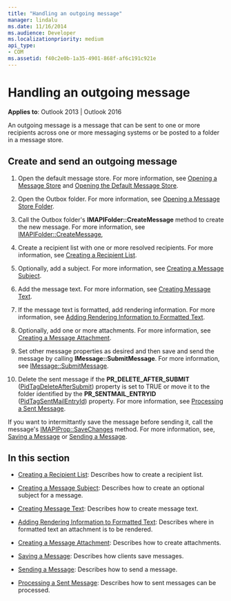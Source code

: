 ```yaml
---
title: "Handling an outgoing message"
manager: lindalu
ms.date: 11/16/2014
ms.audience: Developer
ms.localizationpriority: medium
api_type:
- COM
ms.assetid: f40c2e0b-1a35-4901-868f-af6c191c921e
---
```


# Handling an outgoing message

**Applies to**: Outlook 2013 | Outlook 2016 
  
An outgoing message is a message that can be sent to one or more recipients across one or more messaging systems or be posted to a folder in a message store.
  
## Create and send an outgoing message
  
1. Open the default message store. For more information, see [Opening a Message Store](opening-a-message-store.md) and [Opening the Default Message Store](opening-the-default-message-store.md).
    
2. Open the Outbox folder. For more information, see [Opening a Message Store Folder](opening-a-message-store-folder.md).
    
3. Call the Outbox folder's **IMAPIFolder::CreateMessage** method to create the new message. For more information, see [IMAPIFolder::CreateMessage](imapifolder-createmessage.md),
    
4. Create a recipient list with one or more resolved recipients. For more information, see [Creating a Recipient List](creating-a-recipient-list.md).
    
5. Optionally, add a subject. For more information, see [Creating a Message Subject](creating-a-message-subject.md).
    
6. Add the message text. For more information, see [Creating Message Text](creating-message-text.md).
    
7. If the message text is formatted, add rendering information. For more information, see [Adding Rendering Information to Formatted Text](adding-rendering-information-to-formatted-text.md).
    
8. Optionally, add one or more attachments. For more information, see [Creating a Message Attachment](creating-a-message-attachment.md).
    
9. Set other message properties as desired and then save and send the message by calling **IMessage::SubmitMessage**. For more information, see [IMessage::SubmitMessage](imessage-submitmessage.md).
    
10. Delete the sent message if the **PR\_DELETE_AFTER_SUBMIT** ([PidTagDeleteAfterSubmit](pidtagdeleteaftersubmit-canonical-property.md)) property is set to TRUE or move it to the folder identified by the **PR_SENTMAIL_ENTRYID** ([PidTagSentMailEntryId](pidtagsentmailentryid-canonical-property.md)) property. For more information, see [Processing a Sent Message](processing-a-sent-message.md).
    
If you want to intermittantly save the message before sending it, call the message's [IMAPIProp::SaveChanges](imapiprop-savechanges.md) method. For more information, see, [Saving a Message](saving-a-message.md) or [Sending a Message](sending-a-message.md). 
  
## In this section

- [Creating a Recipient List](creating-a-recipient-list.md): Describes how to create a recipient list.
    
- [Creating a Message Subject](creating-a-message-subject.md): Describes how to create an optional subject for a message.
    
- [Creating Message Text](creating-message-text.md): Describes how to create message text.
    
- [Adding Rendering Information to Formatted Text](adding-rendering-information-to-formatted-text.md): Describes where in formatted text an attachment is to be rendered.
    
- [Creating a Message Attachment](creating-a-message-attachment.md): Describes how to create attachments.
    
- [Saving a Message](saving-a-message.md): Describes how clients save messages.
    
- [Sending a Message](sending-a-message.md): Describes how to send a message.
    
- [Processing a Sent Message](processing-a-sent-message.md): Describes how to sent messages can be processed.
    

